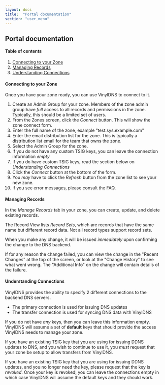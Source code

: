 ```yaml
---
layout: docs
title:  "Portal documentation"
section: "user_menu"
---
```


## Portal documentation

#### Table of contents

1. [Connecting to your Zone](#connectingZone)
2. [Managing Records](#managingRecords)
3. [Understanding Connections](#understandingConnections)

#### Connecting to your Zone <a id="connectingZone"></a>
Once you have your zone ready, you can use VinylDNS to connect to it.

1. Create an Admin Group for your zone.  Members of the zone admin group have _full_ access
to all records and permissions in the zone.  Typically, this should be a limited set of
users.
2. From the Zones screen, click the *Connect* button.  This will show the zone connect
form.
3. Enter the full name of the zone, example "test.sys.example.com"
4. Enter the email distribution list for the zone.  This is typically a distribution list
email for the team that owns the zone.
5. Select the Admin Group for the zone.
6. If you do not have any custom TSIG keys, you can leave the connection information _empty_
7. If you do have custom TSIG keys, read the section below on *Understanding Connections*
8. Click the *Connect* button at the bottom of the form.
9. You _may_ have to click the *Refresh* button from the zone list to see your new zone.
10. If you see error messages, please consult the FAQ.

#### Managing Records <a id="managingRecords"></a>
In the *Manage Records* tab in your zone, you can create, update, and delete
existing records.

The Record View lists _Record Sets_, which are records that have the same
name but different record data.  Not all record types support record sets.

When you make any change, it will be issued _immediately_ upon confirming
the change to the DNS backend.

If for any reason the change failed, you can view the change in the "Recent Changes"
at the top of the screen, or look at the "Change History" to see what went wrong.
The "Additional Info" on the change will contain details of the failure.

#### Understanding Connections <a id="understandingConnections"></a>
VinylDNS provides the ability to specify 2 different connections to the backend DNS servers.

- The primary connection is used for issuing DNS updates
- The transfer connection is used for syncing DNS data with VinylDNS

If you do not have _any_ keys, then you can leave this information empty.  VinylDNS will
assume a set of **default** keys that should provide the access VinylDNS needs to manage
your zone.

If you have an existing TSIG key that you are using for issuing DDNS updates to DNS,
and you wish to continue to use it, you _must_ request that your zone be setup to
allow transfers from VinylDNS.

If you have an existing TSIG key that you are using for issuing DDNS updates,
and you no longer need the key, please request that the key is _revoked_.  Once
your key is revoked, you can leave the connections empty in which case VinylDNS
will assume the default keys and they should work.
